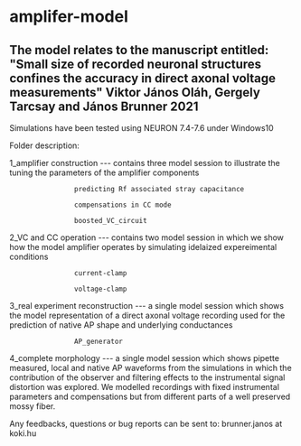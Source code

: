 # amplifer-model

The model relates to the manuscript entitled:
"Small size of recorded neuronal structures confines the accuracy in direct axonal voltage measurements"
	Viktor János Oláh, Gergely Tarcsay and János Brunner
								2021			
----------------------------------------------------------------------------------------------------------
Simulations have been tested using NEURON 7.4-7.6 under Windows10 	

Folder description:

1_amplifier construction --- contains three model session to illustrate the tuning the parameters of the amplifier components

					predicting Rf associated stray capacitance

					compensations in CC mode

					boosted_VC_circuit
					
2_VC and CC operation --- contains two model session in which we show how the model amplifier operates by
			simulating idelaized expereimental conditions
			
					current-clamp
					
					voltage-clamp

3_real experiment reconstruction --- a single model session which shows the model representation of a 
			direct axonal voltage recording used for the prediction of native AP 
			shape and underlying conductances
			
					AP_generator
					
4_complete morphology --- a single model session which shows pipette measured, local and native AP waveforms from the simulations in which the
			contribution of the observer and filtering effects to the instrumental signal distortion was explored. We modelled 
			recordings with fixed instrumental parameters and compensations but from different parts of a well preserved mossy fiber. 




Any feedbacks, questions or bug reports can be sent to: 
brunner.janos at koki.hu
